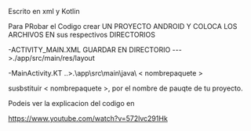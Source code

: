 
Escrito en xml y Kotlin

Para PRobar el Codigo crear UN PROYECTO ANDROID Y COLOCA LOS ARCHIVOS EN sus respectivos DIRECTORIOS

-ACTIVITY_MAIN.XML  GUARDAR EN DIRECTORIO  --->./app/src/main/res/layout

-MainActivity.KT  ..>.\app\src\main\java\ < nombrepaquete >

susbstituir < nombrepaquete >, por el nombre de pauqte de tu proyecto.


Podeis ver la explicacion del codigo en 

https://www.youtube.com/watch?v=572lvc291Hk
